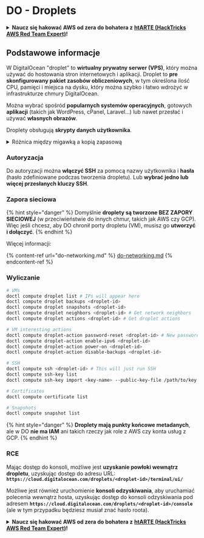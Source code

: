 # DO - Droplets

<details>

<summary><strong>Naucz się hakować AWS od zera do bohatera z</strong> <a href="https://training.hacktricks.xyz/courses/arte"><strong>htARTE (HackTricks AWS Red Team Expert)</strong></a><strong>!</strong></summary>

Inne sposoby wsparcia HackTricks:

* Jeśli chcesz zobaczyć swoją **firmę reklamowaną w HackTricks** lub **pobrać HackTricks w formacie PDF**, sprawdź [**SUBSCRIPTION PLANS**](https://github.com/sponsors/carlospolop)!
* Zdobądź [**oficjalne gadżety PEASS & HackTricks**](https://peass.creator-spring.com)
* Odkryj [**Rodzinę PEASS**](https://opensea.io/collection/the-peass-family), naszą kolekcję ekskluzywnych [**NFT**](https://opensea.io/collection/the-peass-family)
* **Dołącz do** 💬 [**grupy Discord**](https://discord.gg/hRep4RUj7f) lub [**grupy telegramowej**](https://t.me/peass) lub **śledź** nas na **Twitterze** 🐦 [**@hacktricks_live**](https://twitter.com/hacktricks_live)**.**
* **Podziel się swoimi sztuczkami hakerskimi, przesyłając PR-y do** [**HackTricks**](https://github.com/carlospolop/hacktricks) i [**HackTricks Cloud**](https://github.com/carlospolop/hacktricks-cloud) github repos.

</details>

## Podstawowe informacje

W DigitalOcean "droplet" to **wirtualny prywatny serwer (VPS)**, który można używać do hostowania stron internetowych i aplikacji. Droplet to **pre skonfigurowany pakiet zasobów obliczeniowych**, w tym określona ilość CPU, pamięci i miejsca na dysku, który można szybko i łatwo wdrożyć w infrastrukturze chmury DigitalOcean.

Można wybrać spośród **popularnych systemów operacyjnych**, gotowych **aplikacji** (takich jak WordPress, cPanel, Laravel...) lub nawet przesłać i używać **własnych obrazów**.

Droplety obsługują **skrypty danych użytkownika**.

<details>

<summary>Różnica między migawką a kopią zapasową</summary>

W DigitalOcean migawka to kopia dysku dropletu w określonym momencie. Przechwytuje ona stan dysku dropletu w chwili wykonania migawki, w tym system operacyjny, zainstalowane aplikacje oraz wszystkie pliki i dane na dysku.

Migawki można używać do tworzenia nowych dropletów o takiej samej konfiguracji jak oryginalny droplet lub do przywrócenia dropletu do stanu, w którym był w momencie wykonania migawki. Migawki są przechowywane w usłudze obiektowej DigitalOcean i są przyrostowe, co oznacza, że przechowywane są tylko zmiany od ostatniej migawki. Sprawia to, że są one wydajne w użyciu i ekonomiczne w przechowywaniu.

Z drugiej strony, kopia zapasowa to kompletna kopia dropletu, w tym systemu operacyjnego, zainstalowanych aplikacji, plików i danych, a także ustawień i metadanych dropletu. Kopie zapasowe są zazwyczaj wykonywane według regularnego harmonogramu i przechwytują cały stan dropletu w określonym momencie.

W przeciwieństwie do migawek, kopie zapasowe są przechowywane w skompresowanym i zaszyfrowanym formacie oraz są przenoszone z infrastruktury DigitalOcean do zdalnego miejsca w celu zabezpieczenia. Sprawia to, że kopie zapasowe są idealne do odzyskiwania po awarii, ponieważ zapewniają kompletną kopię dropletu, która może zostać przywrócona w przypadku utraty danych lub innych katastroficznych zdarzeń.

Podsumowując, migawki to kopie dysku dropletu w określonym momencie, podczas gdy kopie zapasowe to kompletna kopia dropletu, wraz z jego ustawieniami i metadanymi. Migawki są przechowywane w usłudze obiektowej DigitalOcean, podczas gdy kopie zapasowe są przenoszone z infrastruktury DigitalOcean do zdalnego miejsca. Zarówno migawki, jak i kopie zapasowe mogą być używane do przywracania dropletu, ale migawki są bardziej wydajne w użyciu i przechowywaniu, podczas gdy kopie zapasowe zapewniają bardziej kompleksowe rozwiązanie kopii zapasowej do odzyskiwania po awarii.

</details>

### Autoryzacja

Do autoryzacji można **włączyć SSH** za pomocą nazwy użytkownika i **hasła** (hasło zdefiniowane podczas tworzenia dropletu). Lub **wybrać jedno lub więcej przesłanych kluczy SSH**.

### Zapora sieciowa

{% hint style="danger" %}
Domyślnie **droplety są tworzone BEZ ZAPORY SIECIOWEJ** (w przeciwieństwie do innych chmur, takich jak AWS czy GCP). Więc jeśli chcesz, aby DO chronił porty dropletu (VM), musisz go **utworzyć i dołączyć**.
{% endhint %}

Więcej informacji:

{% content-ref url="do-networking.md" %}
[do-networking.md](do-networking.md)
{% endcontent-ref %}

### Wyliczanie
```bash
# VMs
doctl compute droplet list # IPs will appear here
doctl compute droplet backups <droplet-id>
doctl compute droplet snapshots <droplet-id>
doctl compute droplet neighbors <droplet-id> # Get network neighbors
doctl compute droplet actions <droplet-id> # Get droplet actions

# VM interesting actions
doctl compute droplet-action password-reset <droplet-id> # New password is emailed to the user
doctl compute droplet-action enable-ipv6 <droplet-id>
doctl compute droplet-action power-on <droplet-id>
doctl compute droplet-action disable-backups <droplet-id>

# SSH
doctl compute ssh <droplet-id> # This will just run SSH
doctl compute ssh-key list
doctl compute ssh-key import <key-name> --public-key-file /path/to/key.pub

# Certificates
doctl compute certificate list

# Snapshots
doctl compute snapshot list
```
{% hint style="danger" %}
**Droplety mają punkty końcowe metadanych**, ale w DO **nie ma IAM** ani takich rzeczy jak role z AWS czy konta usług z GCP.
{% endhint %}

### RCE

Mając dostęp do konsoli, możliwe jest **uzyskanie powłoki wewnątrz dropletu**, uzyskując dostęp do adresu URL: **`https://cloud.digitalocean.com/droplets/<droplet-id>/terminal/ui/`**

Możliwe jest również uruchomienie **konsoli odzyskiwania**, aby uruchamiać polecenia wewnątrz hosta, uzyskując dostęp do konsoli odzyskiwania pod adresem **`https://cloud.digitalocean.com/droplets/<droplet-id>/console`** (ale w tym przypadku będziesz musiał znać hasło roota).

<details>

<summary><strong>Naucz się hakować AWS od zera do bohatera z</strong> <a href="https://training.hacktricks.xyz/courses/arte"><strong>htARTE (HackTricks AWS Red Team Expert)</strong></a><strong>!</strong></summary>

Inne sposoby wsparcia HackTricks:

* Jeśli chcesz zobaczyć swoją **firmę reklamowaną w HackTricks** lub **pobrać HackTricks w formacie PDF**, sprawdź [**PLAN SUBSKRYPCJI**](https://github.com/sponsors/carlospolop)!
* Zdobądź [**oficjalne gadżety PEASS & HackTricks**](https://peass.creator-spring.com)
* Odkryj [**Rodzinę PEASS**](https://opensea.io/collection/the-peass-family), naszą kolekcję ekskluzywnych [**NFT**](https://opensea.io/collection/the-peass-family)
* **Dołącz do** 💬 [**grupy Discord**](https://discord.gg/hRep4RUj7f) lub [**grupy telegramowej**](https://t.me/peass) lub **śledź** nas na **Twitterze** 🐦 [**@hacktricks_live**](https://twitter.com/hacktricks_live)**.**
* **Podziel się swoimi sztuczkami hakerskimi, przesyłając PR-y do** [**HackTricks**](https://github.com/carlospolop/hacktricks) i [**HackTricks Cloud**](https://github.com/carlospolop/hacktricks-cloud) github repos.

</details>
